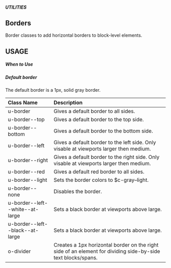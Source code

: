 ##### UTILITIES
## Borders
Border classes to add horizontal borders to block-level elements.
## USAGE
##### When to Use

##### Default border
The default border is a 1px, solid gray border.


|Class Name|Description|
|:---------|:---------|
|u-border|Gives a default border to all sides.|
|u-border--top|Gives a default border to the top side.|
|u-border--bottom|Gives a default border to the bottom side.|
|u-border--left|Gives a default border to the left side. Only visable at viewports larger then medium.|
|u-border--right|Gives a default border to the right side. Only visable at viewports larger then medium.|
|u-border--red|Gives a default red border to all sides.|
|u-border--light|Sets the border colors to $c-gray–light.|
|u-border--none|Disables the border.|
|u-border--left--white--at-large|Sets a black border at viewports above large.|
|u-border--left--black--at-large|Sets a black border at viewports above large.|
|o-divider|Creates a 1px horizontal border on the right side of an element for dividing side-by-side text blocks/spans.
